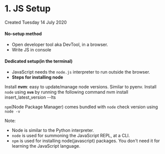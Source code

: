 # 1. JS Setup
Created Tuesday 14 July 2020

#### **No-setup method**

* Open developer tool aka DevTool, in a browser.
* Write JS in console


#### **Dedicated setup(in the terminal)**

* JavaScript needs the ``node.js`` interpreter to run outside the browser.
* **Steps for installing node**

Install **nvm**: easy to update/manage node versions. Similar to pyenv.
Install ``node`` using **``nvm``** by running the following command
	nvm install insert_latest_version --lts

``npm``(Node Package Manager) comes bundled with ``node``
check version using ``node -v``

Note: 

* Node is similar to the Python interpreter.
* ``node`` is used for summoning the JavaScript REPL, at a CLI.
* ``npm`` is used for installing node(javascript) packages. You don't need it for learning the JavaScript language.



